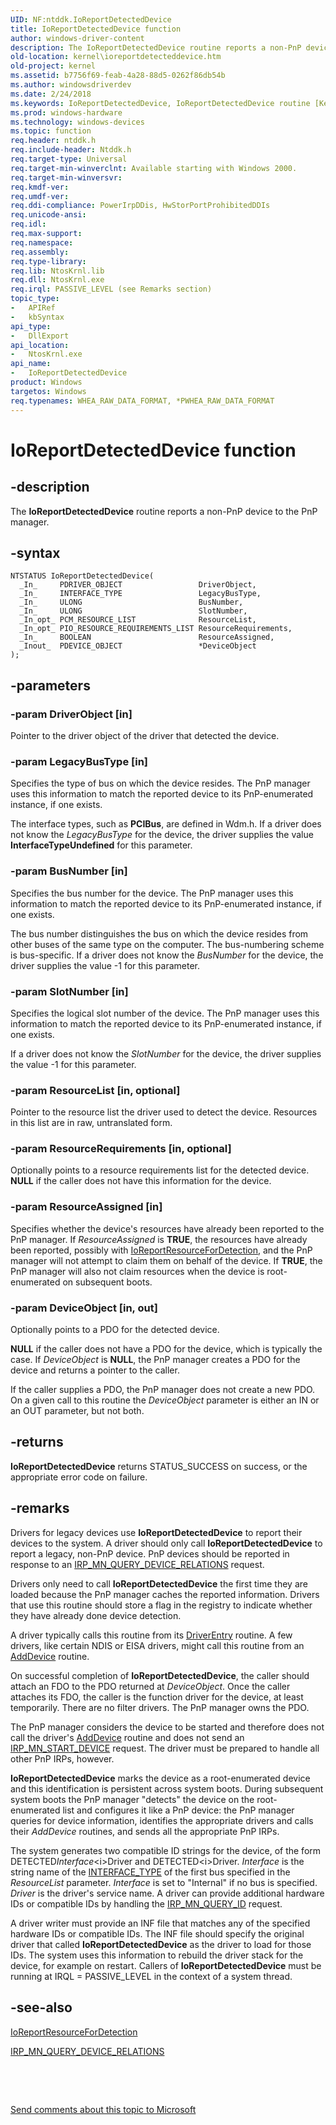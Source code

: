 ```yaml
---
UID: NF:ntddk.IoReportDetectedDevice
title: IoReportDetectedDevice function
author: windows-driver-content
description: The IoReportDetectedDevice routine reports a non-PnP device to the PnP manager.
old-location: kernel\ioreportdetecteddevice.htm
old-project: kernel
ms.assetid: b7756f69-feab-4a28-88d5-0262f86db54b
ms.author: windowsdriverdev
ms.date: 2/24/2018
ms.keywords: IoReportDetectedDevice, IoReportDetectedDevice routine [Kernel-Mode Driver Architecture], k104_b906486e-318a-49b5-aa6a-683c1889c10b.xml, kernel.ioreportdetecteddevice, ntddk/IoReportDetectedDevice
ms.prod: windows-hardware
ms.technology: windows-devices
ms.topic: function
req.header: ntddk.h
req.include-header: Ntddk.h
req.target-type: Universal
req.target-min-winverclnt: Available starting with Windows 2000.
req.target-min-winversvr: 
req.kmdf-ver: 
req.umdf-ver: 
req.ddi-compliance: PowerIrpDDis, HwStorPortProhibitedDDIs
req.unicode-ansi: 
req.idl: 
req.max-support: 
req.namespace: 
req.assembly: 
req.type-library: 
req.lib: NtosKrnl.lib
req.dll: NtosKrnl.exe
req.irql: PASSIVE_LEVEL (see Remarks section)
topic_type:
-	APIRef
-	kbSyntax
api_type:
-	DllExport
api_location:
-	NtosKrnl.exe
api_name:
-	IoReportDetectedDevice
product: Windows
targetos: Windows
req.typenames: WHEA_RAW_DATA_FORMAT, *PWHEA_RAW_DATA_FORMAT
---
```


# IoReportDetectedDevice function


## -description


The <b>IoReportDetectedDevice</b> routine reports a non-PnP device to the PnP manager.


## -syntax


````
NTSTATUS IoReportDetectedDevice(
  _In_     PDRIVER_OBJECT                 DriverObject,
  _In_     INTERFACE_TYPE                 LegacyBusType,
  _In_     ULONG                          BusNumber,
  _In_     ULONG                          SlotNumber,
  _In_opt_ PCM_RESOURCE_LIST              ResourceList,
  _In_opt_ PIO_RESOURCE_REQUIREMENTS_LIST ResourceRequirements,
  _In_     BOOLEAN                        ResourceAssigned,
  _Inout_  PDEVICE_OBJECT                 *DeviceObject
);
````


## -parameters




### -param DriverObject [in]

Pointer to the driver object of the driver that detected the device.


### -param LegacyBusType [in]

Specifies the type of bus on which the device resides. The PnP manager uses this information to match the reported device to its PnP-enumerated instance, if one exists.

The interface types, such as <b>PCIBus</b>, are defined in Wdm.h. If a driver does not know the <i>LegacyBusType</i> for the device, the driver supplies the value <b>InterfaceTypeUndefined</b> for this parameter.


### -param BusNumber [in]

Specifies the bus number for the device. The PnP manager uses this information to match the reported device to its PnP-enumerated instance, if one exists.

The bus number distinguishes the bus on which the device resides from other buses of the same type on the computer. The bus-numbering scheme is bus-specific. If a driver does not know the <i>BusNumber</i> for the device, the driver supplies the value -1 for this parameter. 


### -param SlotNumber [in]

Specifies the logical slot number of the device. The PnP manager uses this information to match the reported device to its PnP-enumerated instance, if one exists.

If a driver does not know the <i>SlotNumber</i> for the device, the driver supplies the value -1 for this parameter.


### -param ResourceList [in, optional]

Pointer to the resource list the driver used to detect the device. Resources in this list are in raw, untranslated form. 


### -param ResourceRequirements [in, optional]

Optionally points to a resource requirements list for the detected device. <b>NULL</b> if the caller does not have this information for the device.


### -param ResourceAssigned [in]

Specifies whether the device's resources have already been reported to the PnP manager. If <i>ResourceAssigned</i> is <b>TRUE</b>, the resources have already been reported, possibly with <a href="..\ntddk\nf-ntddk-ioreportresourcefordetection.md">IoReportResourceForDetection</a>, and the PnP manager will not attempt to claim them on behalf of the device. If <b>TRUE</b>, the PnP manager will also not claim resources when the device is root-enumerated on subsequent boots.


### -param DeviceObject [in, out]

Optionally points to a PDO for the detected device. 

<b>NULL</b> if the caller does not have a PDO for the device, which is typically the case. If <i>DeviceObject</i> is <b>NULL</b>, the PnP manager creates a PDO for the device and returns a pointer to the caller.

If the caller supplies a PDO, the PnP manager does not create a new PDO. On a given call to this routine the <i>DeviceObject</i> parameter is either an IN or an OUT parameter, but not both. 


## -returns



<b>IoReportDetectedDevice</b> returns STATUS_SUCCESS on success, or the appropriate error code on failure.




## -remarks



Drivers for legacy devices use <b>IoReportDetectedDevice</b> to report their devices to the system. A driver should only call <b>IoReportDetectedDevice</b> to report a legacy, non-PnP device. PnP devices should be reported in response to an <a href="https://msdn.microsoft.com/library/windows/hardware/ff551670">IRP_MN_QUERY_DEVICE_RELATIONS</a> request.

Drivers only need to call <b>IoReportDetectedDevice</b> the first time they are loaded because the PnP manager caches the reported information. Drivers that use this routine should store a flag in the registry to indicate whether they have already done device detection.

A driver typically calls this routine from its <a href="..\wudfwdm\nc-wudfwdm-driver_initialize.md">DriverEntry</a> routine. A few drivers, like certain NDIS or EISA drivers, might call this routine from an <a href="https://msdn.microsoft.com/library/windows/hardware/ff540521">AddDevice</a> routine.

On successful completion of <b>IoReportDetectedDevice</b>, the caller should attach an FDO to the PDO returned at <i>DeviceObject</i>. Once the caller attaches its FDO, the caller is the function driver for the device, at least temporarily. There are no filter drivers. The PnP manager owns the PDO.

The PnP manager considers the device to be started and therefore does not call the driver's <a href="https://msdn.microsoft.com/library/windows/hardware/ff540521">AddDevice</a> routine and does not send an <a href="https://msdn.microsoft.com/library/windows/hardware/ff551749">IRP_MN_START_DEVICE</a> request. The driver must be prepared to handle all other PnP IRPs, however. 

<b>IoReportDetectedDevice</b> marks the device as a root-enumerated device and this identification is persistent across system boots. During subsequent system boots the PnP manager "detects" the device on the root-enumerated list and configures it like a PnP device: the PnP manager queries for device information, identifies the appropriate drivers and calls their <i>AddDevice</i> routines, and sends all the appropriate PnP IRPs.

The system generates two compatible ID strings for the device, of the form DETECTED<i>Interface</i>\<i>Driver</i> and DETECTED\<i>Driver</i>. <i>Interface</i> is the string name of the <a href="..\wudfwdm\ne-wudfwdm-_interface_type.md">INTERFACE_TYPE</a> of the first bus specified in the <i>ResourceList</i> parameter. <i>Interface</i> is set to "Internal" if no bus is specified. <i>Driver</i> is the driver's service name. A driver can provide additional hardware IDs or compatible IDs by handling the <a href="https://msdn.microsoft.com/library/windows/hardware/ff551679">IRP_MN_QUERY_ID</a> request.

A driver writer must provide an INF file that matches any of the specified hardware IDs or compatible IDs. The INF file should specify the original driver that called <b>IoReportDetectedDevice</b> as the driver to load for those IDs. The system uses this information to rebuild the driver stack for the device, for example on restart. Callers of <b>IoReportDetectedDevice</b> must be running at IRQL = PASSIVE_LEVEL in the context of a system thread.




## -see-also

<a href="..\ntddk\nf-ntddk-ioreportresourcefordetection.md">IoReportResourceForDetection</a>



<a href="https://msdn.microsoft.com/library/windows/hardware/ff551670">IRP_MN_QUERY_DEVICE_RELATIONS</a>



 

 

<a href="mailto:wsddocfb@microsoft.com?subject=Documentation%20feedback [kernel\kernel]:%20IoReportDetectedDevice routine%20 RELEASE:%20(2/24/2018)&amp;body=%0A%0APRIVACY STATEMENT%0A%0AWe use your feedback to improve the documentation. We don't use your email address for any other purpose, and we'll remove your email address from our system after the issue that you're reporting is fixed. While we're working to fix this issue, we might send you an email message to ask for more info. Later, we might also send you an email message to let you know that we've addressed your feedback.%0A%0AFor more info about Microsoft's privacy policy, see http://privacy.microsoft.com/en-us/default.aspx." title="Send comments about this topic to Microsoft">Send comments about this topic to Microsoft</a>

